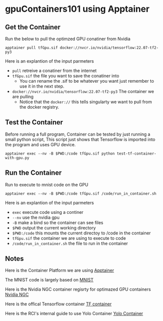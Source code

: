 # gpuContainers101 using Apptainer


## Get the Container
Run the below to pull the optimzed GPU conatiner from Nvidia  

`apptainer pull tfGpu.sif docker://nvcr.io/nvidia/tensorflow:22.07-tf2-py3`  

Here is an explantion of the input parmeters
 - `pull` retreive a conatiner from the internet
 - `tfGpu.sif` the file you want to save the conatiner into
   - You can rename the .sif to be whatever you want just remember to use it in the next step. 
 - `docker://nvcr.io/nvidia/tensorflow:22.07-tf2-py3` The container we are pulling 
   - Notice that the `docker://` this tells singularty we want to pull from the docker registry.  

## Test the Container
Before running a full program, Container can be tested by just running a small python script, 
This script just shows that Tensorflow is imported into the program and uses GPU device.

`apptainer exec --nv -B $PWD:/code tfGpu.sif python test-tf-container-with-gpu.py`

## Run the Container
Run to execute to mnist code on the GPU  

`apptainer exec --nv -B $PWD:/code tfGpu.sif /code/run_in_container.sh`  

Here is an explantion of the input parmeters
 - `exec` execute code using a continer
 - `--nv` use the nvidia gpu
 - `-B` make a bind so the container can see files
 - `$PWD` output the current working directory
 - `$PWD:/code` this mounts the current directoy to /code in the container
 - `tfGpu.sif` the container we are using to execute to code
 - `/code/run_in_container.sh` the file to run in the container


## Notes
Here is the Container Platform we are using
[Apptainer](https://apptainer.org/docs/user/1.3/)

The MNIST code is largely based on 
[MNIST](https://machinelearningmastery.com/how-to-develop-a-convolutional-neural-network-from-scratch-for-mnist-handwritten-digit-classification/)

Here is the Nvidia NGC container regisrty for optimazed GPU containers
[Nvidia NGC](https://catalog.ngc.nvidia.com/)

Here is the offical Tensorflow container
[TF container](https://hub.docker.com/r/tensorflow/tensorflow)

Here is the RCI's internal guide to use Yolo Container 
[Yolo Container](https://msudocs.atlassian.net/wiki/x/JoCqTw)

